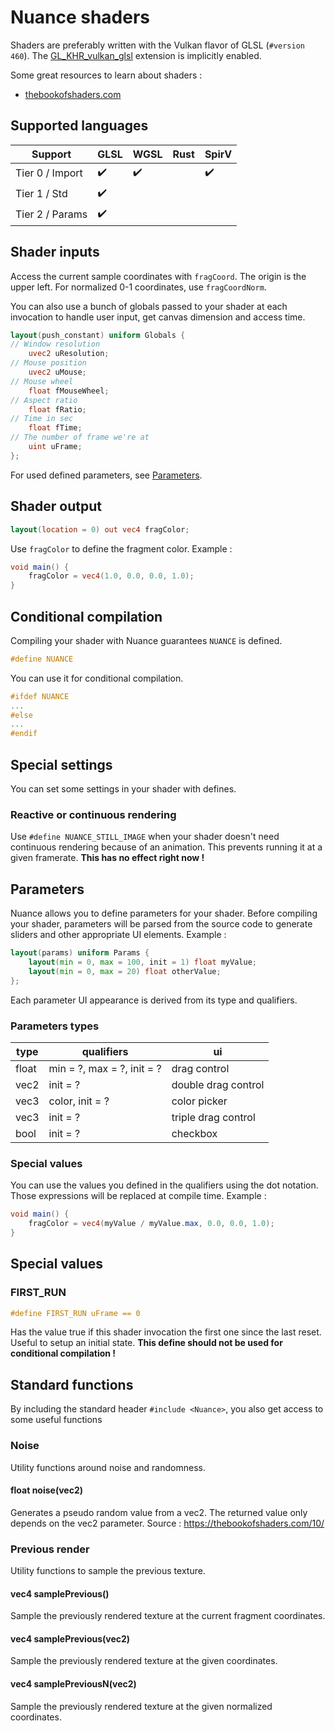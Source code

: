 # Nuance shaders

Shaders are preferably written with the Vulkan flavor of GLSL (`#version 460`).
The [GL_KHR_vulkan_glsl](https://github.com/KhronosGroup/GLSL/blob/master/extensions/khr/GL_KHR_vulkan_glsl.txt)
extension is implicitly enabled.

Some great resources to learn about shaders :

- [thebookofshaders.com](https://thebookofshaders.com/)

## Supported languages

Support         |GLSL|WGSL|Rust|SpirV
----------------|----|----|----|-----
Tier 0 / Import |✔️  |✔️  |    |✔️
Tier 1 / Std    |✔️  |    |    |
Tier 2 / Params |✔️  |    |    |

## Shader inputs

Access the current sample coordinates with `fragCoord`. The origin is the upper left. For normalized
0-1 coordinates, use `fragCoordNorm`.

You can also use a bunch of globals passed to your shader at each invocation to handle user input,
get canvas dimension and access time.

```glsl
layout(push_constant) uniform Globals {
// Window resolution
    uvec2 uResolution;
// Mouse position
    uvec2 uMouse;
// Mouse wheel
    float fMouseWheel;
// Aspect ratio
    float fRatio;
// Time in sec
    float fTime;
// The number of frame we're at
    uint uFrame;
};
```

For used defined parameters, see [Parameters](#parameters).

## Shader output

```glsl
layout(location = 0) out vec4 fragColor;
```

Use `fragColor` to define the fragment color. Example :

```glsl
void main() {
    fragColor = vec4(1.0, 0.0, 0.0, 1.0);
}
```

## Conditional compilation

Compiling your shader with Nuance guarantees `NUANCE` is defined.

```glsl
#define NUANCE
```

You can use it for conditional compilation.

```glsl
#ifdef NUANCE
...
#else
...
#endif
```

## Special settings

You can set some settings in your shader with defines.

### Reactive or continuous rendering

Use `#define NUANCE_STILL_IMAGE` when your shader doesn't need continuous rendering because of an
animation. This prevents running it at a given framerate.
**This has no effect right now !**

## Parameters

Nuance allows you to define parameters for your shader. Before compiling your shader, parameters
will be parsed from the source code to generate sliders and other appropriate UI elements. Example :

```glsl
layout(params) uniform Params {
    layout(min = 0, max = 100, init = 1) float myValue;
    layout(min = 0, max = 20) float otherValue;
};
```

Each parameter UI appearance is derived from its type and qualifiers.

### Parameters types

type |qualifiers                |ui
-----|--------------------------|------------
float|min = ?, max = ?, init = ?|drag control
vec2 |init = ?                  |double drag control
vec3 |color, init = ?           |color picker
vec3 |init = ?                  |triple drag control
bool |init = ?                  |checkbox

### Special values

You can use the values you defined in the qualifiers using the dot notation. Those expressions will
be replaced at compile time. Example :

```glsl
void main() {
    fragColor = vec4(myValue / myValue.max, 0.0, 0.0, 1.0);
}
```

## Special values

### FIRST_RUN

```glsl
#define FIRST_RUN uFrame == 0
```

Has the value true if this shader invocation the first one since the last reset. Useful to setup an
initial state. **This define should not be used for conditional compilation !**

## Standard functions

By including the standard header `#include <Nuance>`, you also get access to some useful functions

### Noise

Utility functions around noise and randomness.

#### float noise(vec2)

Generates a pseudo random value from a vec2. The returned value only depends on the vec2 parameter.
Source : https://thebookofshaders.com/10/

### Previous render

Utility functions to sample the previous texture.

#### vec4 samplePrevious()

Sample the previously rendered texture at the current fragment coordinates.

#### vec4 samplePrevious(vec2)

Sample the previously rendered texture at the given coordinates.

#### vec4 samplePreviousN(vec2)

Sample the previously rendered texture at the given normalized coordinates.
